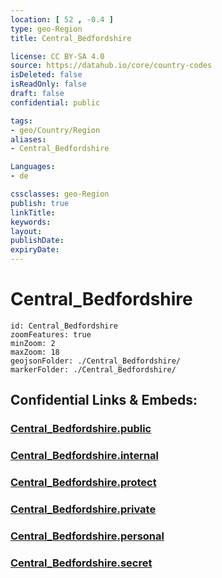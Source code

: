 ```yaml
---
location: [ 52 , -0.4 ] 
type: geo-Region
title: Central_Bedfordshire

license: CC BY-SA 4.0
source: https://datahub.io/core/country-codes
isDeleted: false
isReadOnly: false
draft: false
confidential: public

tags:
- geo/Country/Region
aliases:
- Central_Bedfordshire

Languages:
- de

cssclasses: geo-Region
publish: true
linkTitle: 
keywords: 
layout: 
publishDate: 
expiryDate: 
---
```


# Central_Bedfordshire

```leaflet
id: Central_Bedfordshire
zoomFeatures: true 
minZoom: 2 
maxZoom: 18
geojsonFolder: ./Central_Bedfordshire/
markerFolder: ./Central_Bedfordshire/
```


## Confidential Links & Embeds: 

### [Central_Bedfordshire.public](/_public/\Earth\Continent\Europe\Europe~North\UK\England\Regions~England\East_of_EnglandCentral_Bedfordshire.public.md) 

### [Central_Bedfordshire.internal](/_internal/\Earth\Continent\Europe\Europe~North\UK\England\Regions~England\East_of_EnglandCentral_Bedfordshire.internal.md) 

### [Central_Bedfordshire.protect](/_protect/\Earth\Continent\Europe\Europe~North\UK\England\Regions~England\East_of_EnglandCentral_Bedfordshire.protect.md) 

### [Central_Bedfordshire.private](/_private/\Earth\Continent\Europe\Europe~North\UK\England\Regions~England\East_of_EnglandCentral_Bedfordshire.private.md) 

### [Central_Bedfordshire.personal](/_personal/\Earth\Continent\Europe\Europe~North\UK\England\Regions~England\East_of_EnglandCentral_Bedfordshire.personal.md) 

### [Central_Bedfordshire.secret](/_secret/\Earth\Continent\Europe\Europe~North\UK\England\Regions~England\East_of_EnglandCentral_Bedfordshire.secret.md)

